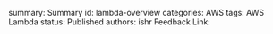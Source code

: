 summary: Summary
id: lambda-overview
categories: AWS
tags: AWS Lambda
status: Published
authors: ishr
Feedback Link: 

